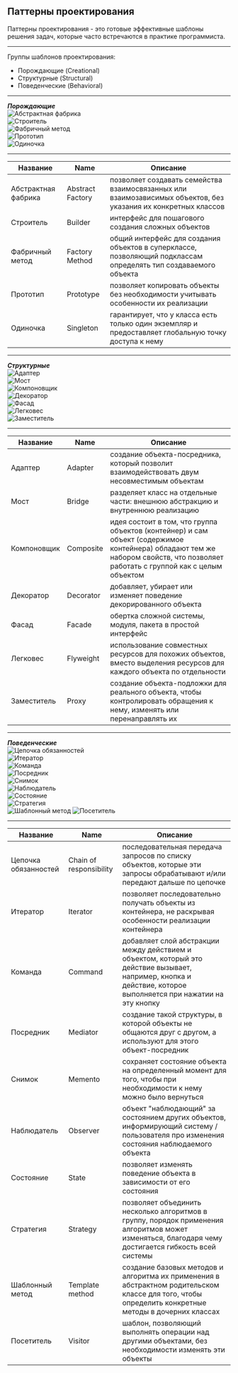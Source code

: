 ## Паттерны проектирования  
Паттерны проектирования - это готовые эффективные шаблоны решения задач, которые часто встречаются в практике программиста.  
____  
Группы шаблонов проектирования:  
- Порождающие (Creational)  
- Структурные (Structural)  
- Поведенческие (Behavioral)  
____  
   
**_Порождающие_**  
![Абстрактная фабрика](https://github.com/Dv-nn/Python--Cheat-Sheet/blob/main/Паттерны%20проектирования/img/абстрактная%20фабрика.PNG)  
![Строитель](https://github.com/Dv-nn/Python--Cheat-Sheet/blob/main/Паттерны%20проектирования/img/строитель.PNG)  
![Фабричный метод](https://github.com/Dv-nn/Python--Cheat-Sheet/blob/main/Паттерны%20проектирования/img/фабричный.PNG)  
![Прототип](hhttps://github.com/Dv-nn/Python--Cheat-Sheet/blob/main/Паттерны%20проектирования/img/прототип.PNG)  
![Одиночка](https://github.com/Dv-nn/Python--Cheat-Sheet/blob/main/Паттерны%20проектирования/img/одиночка.PNG)  
____  
| Название | Name | Описание |
|----------------|----------------|----------------|
| Абстрактная фабрика | Abstract Factory | позволяет создавать семейства взаимосвязанных или взаимозависимых объектов, без указания их конкретных классов |  
| Строитель | Builder | интерфейс для пошагового создания сложных объектов |  
| Фабричный метод | Factory Method | общий интерфейс для создания объектов в суперклассе, позволяющий подклассам определять тип создаваемого объекта |  
| Прототип | Prototype | позволяет копировать объекты без необходимости учитывать особенности их реализации |  
| Одиночка | Singleton | гарантирует, что у класса есть только один экземпляр и предоставляет глобальную точку доступа к нему | 
____    

 **_Структурные_**   
![Адаптер](hhttps://github.com/Dv-nn/Python--Cheat-Sheet/blob/main/Паттерны%20проектирования/img/адаптер.PNG)  
![Мост](https://github.com/Dv-nn/Python--Cheat-Sheet/blob/main/Паттерны%20проектирования/img/мост.PNG)  
![Компоновщик](https://github.com/Dv-nn/Python--Cheat-Sheet/blob/main/Паттерны%20проектирования/img/компоновщик.PNG)  
![Декоратор](https://github.com/Dv-nn/Python--Cheat-Sheet/blob/main/Паттерны%20проектирования/img/декоратор.PNG)  
![Фасад](https://github.com/Dv-nn/Python--Cheat-Sheet/blob/main/Паттерны%20проектирования/img/фасад.PNG)  
![Легковес](https://github.com/Dv-nn/Python--Cheat-Sheet/blob/main/Паттерны%20проектирования/img/легковес.PNG)  
![Заместитель](https://github.com/Dv-nn/Python--Cheat-Sheet/blob/main/Паттерны%20проектирования/img/заместитель.PNG)  
____  
| Название | Name | Описание |
|----------------|----------------|----------------|  
| Адаптер | Adapter |создание объекта-посредника, который позволит взаимодействовать двум несовместимым объектам |  
| Мост | Bridge | разделяет класс на отдельные части: внешнюю абстракцию и внутреннюю реализацию |  
| Компоновщик | Composite | идея состоит в том, что группа объектов (контейнер) и сам объект (содержимое контейнера) обладают тем же набором свойств, что позволяет работать с группой как с целым объектом |  
| Декоратор | Decorator | добавляет, убирает или изменяет поведение декорированного объекта |  
| Фасад | Facade | обертка сложной системы, модуля, пакета в простой интерфейс |  
| Легковес | Flyweight | использование совместных ресурсов для похожих объектов, вместо выделения ресурсов для каждого объекта по отдельности |  
| Заместитель | Proxy | создание объекта-подложки для реального объекта, чтобы контролировать обращения к нему, изменять или перенаправлять их |  
____    

 **_Поведенческие_**   
![Цепочка обязанностей](https://github.com/Dv-nn/Python--Cheat-Sheet/blob/main/Паттерны%20проектирования/img/цепочка%20обязанностей.PNG)  
![Итератор](https://github.com/Dv-nn/Python--Cheat-Sheet/blob/main/Паттерны%20проектирования/img/итератор.PNG)  
![Команда](https://github.com/Dv-nn/Python--Cheat-Sheet/blob/main/Паттерны%20проектирования/img/команда.PNG)  
![Посредник](https://github.com/Dv-nn/Python--Cheat-Sheet/blob/main/Паттерны%20проектирования/img/посредник.PNG)  
![Снимок](https://github.com/Dv-nn/Python--Cheat-Sheet/blob/main/Паттерны%20проектирования/img/снимок.PNG)  
![Наблюдатель](https://github.com/Dv-nn/Python--Cheat-Sheet/blob/main/Паттерны%20проектирования/img/наблюдатель.PNG)  
![Состояние](https://github.com/Dv-nn/Python--Cheat-Sheet/blob/main/Паттерны%20проектирования/img/состояние.PNG)  
![Стратегия](https://github.com/Dv-nn/Python--Cheat-Sheet/blob/main/Паттерны%20проектирования/img/стратегия.PNG)  
![Шаблонный метод](https://github.com/Dv-nn/Python--Cheat-Sheet/blob/main/Паттерны%20проектирования/img/шаблонный%20метод.PNG) 
![Посетитель](https://github.com/Dv-nn/Python--Cheat-Sheet/blob/main/Паттерны%20проектирования/img/посетитель.PNG) 
____  
| Название | Name | Описание |
|----------------|----------------|----------------|  
| Цепочка обязанностей | Chain of responsibility | последовательная передача запросов по списку объектов, которые эти запросы обрабатывают и/или передают дальше по цепочке |  
| Итератор | Iterator | позволяет последовательно получать объекты из контейнера, не раскрывая особенности реализации контейнера |  
| Команда | Command | добавляет слой абстракции между действием и объектом, который это действие вызывает, например, кнопка и действие, которое выполняется при нажатии на эту кнопку |  
| Посредник | Mediator | создание такой структуры, в которой объекты не общаются друг с другом, а используют для этого объект-посредник | 
| Снимок | Memento | сохраняет состояние объекта на определенный момент для того, чтобы при необходимости к нему можно было вернуться |  
| Наблюдатель | Observer | объект "наблюдающий" за состоянием других объектов, информирующий систему / пользователя про изменения состояния наблюдаемого объекта |  
| Состояние | State |позволяет изменять поведение объекта в зависимости от его состояния | 
| Стратегия | Strategy | позволяет объединить несколько алгоритмов в группу, порядок применения алгоритмов может изменяться, благодаря чему достигается гибкость всей системы |
| Шаблонный метод | Template method | создание базовых методов и алгоритма их применения в абстрактном родительском классе для того, чтобы определить конкретные методы в дочерних классах  |  
| Посетитель | Visitor | шаблон, позволяющий выполнять операции над другими объектами, без необходимости изменять эти объекты |  

